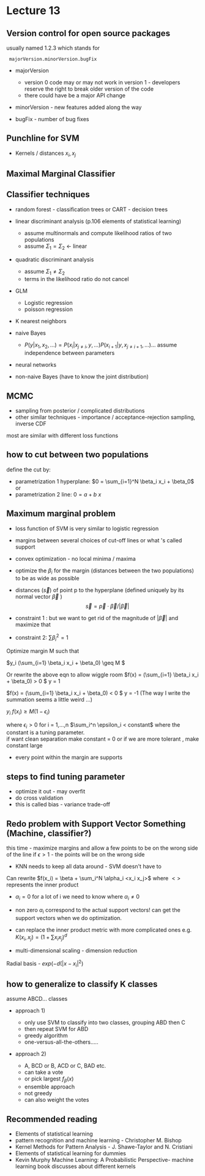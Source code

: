 Lecture 13 
==========
Version control for open source packages 
------------
usually named 1.2.3 
which stands for 

	 majorVersion.minorVersion.bugFix

* majorVersion 
	* version 0 code may or may not work in version 1 - developers reserve the right
to break older version of the code   
	* there could have be a major API change 

* minorVersion - new features added along the way  

* bugFix - number of bug fixes 

Punchline for SVM
---------
* Kernels / distances $x_i, x_j$   

Maximal Marginal Classifier 
-----------

Classifier techniques
--------------
* random forest - classification trees or CART - decision trees  
* linear discriminant analysis (p.106 elements of statistical learning) 
	* assume multinormals and compute likelihood ratios of two populations  
	* assume $\Sigma_1 = \Sigma_2$ <- linear  
* quadratic discriminant analysis
  	* assume $\Sigma_1 \neq \Sigma_2$ 
	* terms in the likelihood ratio do not cancel  

* GLM
	* Logistic regression 
	* poisson regression

* K nearest neighbors  
* naive Bayes 
	* $P(y|x_1, x_2, ...) = P(x_i| x_{j\neq i}, y,...) P(x_{i+1} | y, x_{j\neq i+1}, ...)...$ assume independence
     between parameters  
* neural networks 
* non-naive Bayes (have to know the joint distribution) 

MCMC
----
* sampling from posterior / complicated distributions 
* other similar techniques - importance / acceptance-rejection sampling,
  inverse CDF 

most are similar with different loss functions 

how to cut between two populations
------
define the cut by:

* parametrization 1 hyperplane: $0 = \sum_{i=1}^N \beta_i x_i + \beta_0$ or 
* parametrization 2 line: $0 = a + b~x$

Maximum marginal problem 
-------------
* loss function of SVM is very similar to logistic regression 
* margins between several choices of cut-off lines or what 's called
  support  
* convex optimization - no local minima / maxima 
* optimize the $\beta_i$ for the margin (distances between the two
  populations) to be as wide as possible  
* distances ($\vec{s}$) of point p to the hyperplane (defined uniquely by
its normal vector $\vec{\beta}$ )
  $$\vec{s} = \vec{p} \cdot \vec{\beta} / |\vec{\beta}|$$  
  
* constraint 1 : but we want to get rid of the magnitude of $|\vec{\beta}|$ and maximize that 
* constraint 2: $\sum \beta_i^2 = 1$ 


Optimize margin M such that 

$y_i (\sum_{i=1} \beta_i x_i + \beta_0) \geq M $

Or rewrite the above eqn to allow wiggle room
$f(x) = (\sum_{i=1} \beta_i x_i + \beta_0) > 0 $  y = 1  

$f(x) = (\sum_{i=1} \beta_i x_i + \beta_0) < 0 $ y = -1 
(The way I write the summation seems a little weird ...)

$y_i~f(x_i) \geq M(1-\epsilon_i)$

where $\epsilon_i > 0$ for i = 1,...,n 
$\sum_i^n \epsilon_i < constant$ 
where the constant is a tuning parameter.  
if want clean separation make constant = 0 
or if we are more tolerant , make constant large 

* every point within the margin are supports  

steps to find tuning parameter 
----------------
* optimize it out  - may overfit 
* do cross validation 
* this is called bias - variance trade-off


Redo problem with Support Vector Something (Machine, classifier?)
------------
this time - maximize margins and allow a few points to be on
the wrong side of the line
if $\epsilon > 1$ - the points will be on the wrong side

* KNN needs to keep all data around - SVM doesn't have to  

Can rewrite $f(x_i) = \beta + \sum_i^N \alpha_i <x_i x_j>$ where $<>$
represents the inner product 

*  $\alpha_i = 0$ for a lot of i 
we need to know where $\alpha_i \neq 0$

* non zero $\alpha_i$
correspond to the actual support vectors!
can get the support vectors when we do optimization.

* can replace the inner product metric with more complicated ones 
  e.g. $K(x_i, x_j) = (1 + \sum x_i x_j)^d$
* multi-dimensional scaling - dimension reduction 

Radial basis - $exp(-d(|x - x_i|^2)$

how to generalize to classify K classes 
--------
assume ABCD... classes 

* approach 1) 
  	* only use SVM to classify into two classes, grouping ABD then C 
	* then repeat SVM for ABD 
	* greedy algorithm
	* one-versus-all-the-others.....

* approach 2) 
  	* A, BCD or B, ACD or C, BAD etc. 
	* can take a vote
	* or pick largest $f_{\beta}(x)$
	* ensemble approach 
	* not greedy  
	* can also weight the votes 

Recommended reading
---------
* Elements of statistical learning 
* pattern recognition and machine learning - Christopher M. Bishop
* Kernel Methods for Pattern Analysis - J. Shawe-Taylor and N. Cristiani  
* Elements of statistical learning for dummies  
* Kevin Murphy Machine Learning: A Probabilistic Perspective- machine learning book discusses about different kernels  
